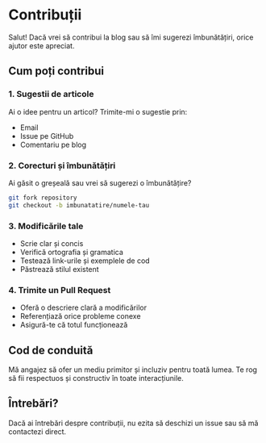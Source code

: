 # Contribuții

Salut! Dacă vrei să contribui la blog sau să îmi sugerezi îmbunătățiri, orice ajutor este apreciat.

## Cum poți contribui

### 1. Sugestii de articole

Ai o idee pentru un articol? Trimite-mi o sugestie prin:
- Email
- Issue pe GitHub
- Comentariu pe blog

### 2. Corecturi și îmbunătățiri

Ai găsit o greșeală sau vrei să sugerezi o îmbunătățire?

```bash
git fork repository
git checkout -b imbunatatire/numele-tau
```

### 3. Modificările tale

- Scrie clar și concis
- Verifică ortografia și gramatica
- Testează link-urile și exemplele de cod
- Păstrează stilul existent

### 4. Trimite un Pull Request

- Oferă o descriere clară a modificărilor
- Referențiază orice probleme conexe
- Asigură-te că totul funcționează

## Cod de conduită

Mă angajez să ofer un mediu primitor și incluziv pentru toată lumea. Te rog să fii respectuos și constructiv în toate interacțiunile.

## Întrebări?

Dacă ai întrebări despre contribuții, nu ezita să deschizi un issue sau să mă contactezi direct.
